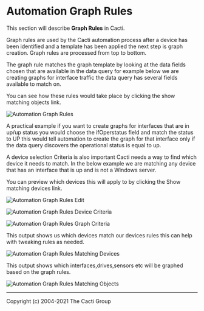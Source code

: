 # Automation Graph Rules

This section will describe **Graph Rules** in Cacti.

Graph rules are used by the Cacti automation process after a device has been
identified and a template has been applied the next step is graph creation.
Graph rules are processed from top to bottom.

The graph rule matches the graph template by looking at the data fields
chosen that are available in the data query for example below we are creating
graphs for interface traffic the data query has several fields available to
match on.

You can see how these rules would take place by clicking the show matching
objects link.

![Automation Graph Rules](images/automation-graph-rules.png)

A practical example if you want to create graphs for interfaces that are in
up/up status you would choose the ifOperstatus field and match the status to
UP this would tell automation to create the graph for that interface only if
the data query discovers the operational status is equal to up.

A device selection Criteria is also important Cacti needs a way to find which
device it needs to match.  In the below example we are matching any device
that has an interface that is up and is not a Windows server.

You can preview which devices this will apply to by clicking the Show matching
devices link.

![Automation Graph Rules Edit](images/automation-graph-rules-edit1.png)

![Automation Graph Rules Device Criteria](images/automation-graph-rules-edit2.png)

![Automation Graph Rules Graph Criteria](images/automation-graph-rules-edit3.png)

This output shows us which devices match our devices rules this can help with
tweaking rules as needed.

![Automation Graph Rules Matching Devices](images/automation-graph-rules-edit4.png)

This output shows which interfaces,drives,sensors etc will be graphed based
on the graph rules.

![Automation Graph Rules Matching Objects](images/automation-graph-rules-edit5.png)

---
<copy>Copyright (c) 2004-2021 The Cacti Group</copy>
